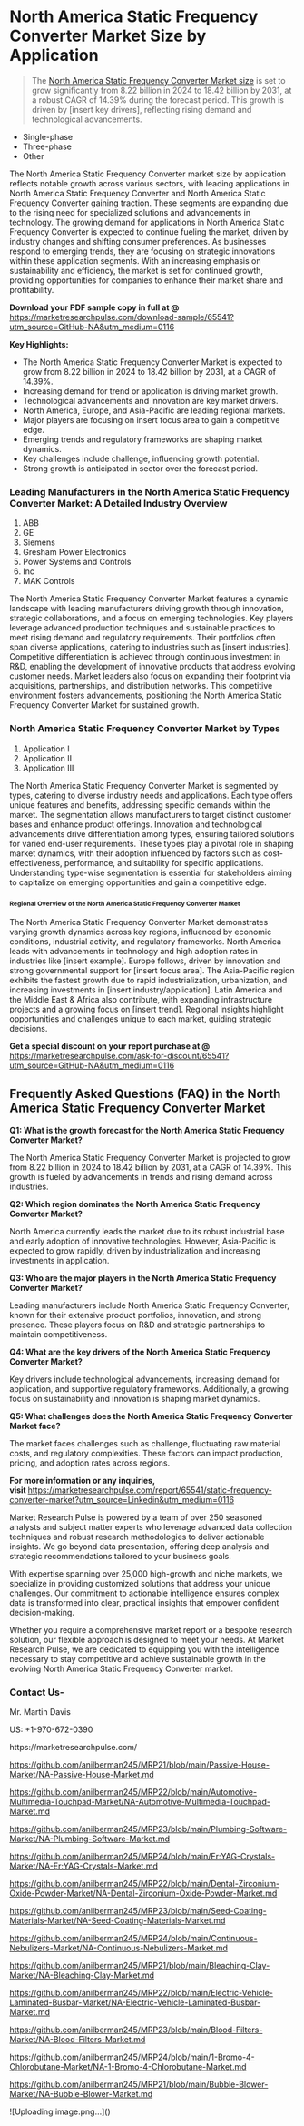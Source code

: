 <h1>North America Static Frequency Converter Market&nbsp;Size by Application</h1><blockquote><p>The <a href="https://marketresearchpulse.com/download-sample/65541?utm_source=GitHub-NA&amp;utm_medium=0116">North America Static Frequency Converter Market size</a> is set to grow significantly from 8.22 billion in 2024 to 18.42 billion by 2031, at a robust CAGR of 14.39% during the forecast period. This growth is driven by [insert key drivers], reflecting rising demand and technological advancements.</p></blockquote><ul><li>Single-phase<li> Three-phase<li> Other</li></ul><p>The North America Static Frequency Converter market size by application reflects notable growth across various sectors, with leading applications in North America Static Frequency Converter and North America Static Frequency Converter gaining traction. These segments are expanding due to the rising need for specialized solutions and advancements in technology. The growing demand for applications in North America Static Frequency Converter is expected to continue fueling the market, driven by industry changes and shifting consumer preferences. As businesses respond to emerging trends, they are focusing on strategic innovations within these application segments. With an increasing emphasis on sustainability and efficiency, the market is set for continued growth, providing opportunities for companies to enhance their market share and profitability.</p><p><strong>Download your PDF sample copy in full at @ </strong><a href="https://marketresearchpulse.com/download-sample/65541?utm_source=GitHub-NA&amp;utm_medium=0116">https://marketresearchpulse.com/download-sample/65541?utm_source=GitHub-NA&amp;utm_medium=0116</a></p><p><strong>Key Highlights: </strong></p><ul><li>The North America Static Frequency Converter Market is expected to grow from 8.22 billion in 2024 to 18.42 billion by 2031, at a CAGR of 14.39%.</li><li>Increasing demand for trend or application is driving market growth.</li><li>Technological advancements and innovation are key market drivers.</li><li>North America, Europe, and Asia-Pacific are leading regional markets.</li><li>Major players are focusing on insert focus area to gain a competitive edge.</li><li>Emerging trends and regulatory frameworks are shaping market dynamics.</li><li>Key challenges include challenge, influencing growth potential.</li><li>Strong growth is anticipated in sector over the forecast period.</li></ul><h3>Leading Manufacturers in the North America Static Frequency Converter Market: A Detailed Industry Overview</h3><ol><li>ABB</li><li>GE</li><li>Siemens</li><li>Gresham Power Electronics</li><li>Power Systems and Controls</li><li>Inc</li><li>MAK Controls</li></ol><div class="flex max-w-full flex-col flex-grow"><div class="min-h-8 text-message flex w-full flex-col items-end gap-2 whitespace-normal break-words [.text-message+&amp;]:mt-5" dir="auto" data-message-author-role="assistant" data-message-id="fd8432e4-4910-450d-b182-61b7bfb0a01f" data-message-model-slug="gpt-4o"><div class="flex w-full flex-col gap-1 empty:hidden first:pt-[3px]"><div class="markdown prose w-full break-words dark:prose-invert light"><p>The North America Static Frequency Converter Market features a dynamic landscape with leading manufacturers driving growth through innovation, strategic collaborations, and a focus on emerging technologies. Key players leverage advanced production techniques and sustainable practices to meet rising demand and regulatory requirements. Their portfolios often span diverse applications, catering to industries such as [insert industries]. Competitive differentiation is achieved through continuous investment in R&amp;D, enabling the development of innovative products that address evolving customer needs. Market leaders also focus on expanding their footprint via acquisitions, partnerships, and distribution networks. This competitive environment fosters advancements, positioning the North America Static Frequency Converter Market for sustained growth.</p></div></div></div></div><h3>North America Static Frequency Converter Market by Types</h3><ol><li>Application I<li> Application II<li> Application III</li></ol><div class="flex max-w-full flex-col flex-grow"><div class="min-h-8 text-message flex w-full flex-col items-end gap-2 whitespace-normal break-words [.text-message+&amp;]:mt-5" dir="auto" data-message-author-role="assistant" data-message-id="084470be-0bb7-4664-bddf-5156b4f41249" data-message-model-slug="gpt-4o-mini"><div class="flex w-full flex-col gap-1 empty:hidden first:pt-[3px]"><div class="markdown prose w-full break-words dark:prose-invert light"><p>The North America Static Frequency Converter Market is segmented by types, catering to diverse industry needs and applications. Each type offers unique features and benefits, addressing specific demands within the market. The segmentation allows manufacturers to target distinct customer bases and enhance product offerings. Innovation and technological advancements drive differentiation among types, ensuring tailored solutions for varied end-user requirements. These types play a pivotal role in shaping market dynamics, with their adoption influenced by factors such as cost-effectiveness, performance, and suitability for specific applications. Understanding type-wise segmentation is essential for stakeholders aiming to capitalize on emerging opportunities and gain a competitive edge.</p></div></div></div></div><h3><span style="font-size: 11px;">Regional Overview of the North America Static Frequency Converter Market</span></h3><div class="flex max-w-full flex-col flex-grow"><div class="min-h-8 text-message flex w-full flex-col items-end gap-2 whitespace-normal break-words [.text-message+&amp;]:mt-5" dir="auto" data-message-author-role="assistant" data-message-id="e9038762-ce64-4e30-91c9-9bd413514231" data-message-model-slug="gpt-4o-mini"><div class="flex w-full flex-col gap-1 empty:hidden first:pt-[3px]"><div class="markdown prose w-full break-words dark:prose-invert light"><p>The North America Static Frequency Converter Market demonstrates varying growth dynamics across key regions, influenced by economic conditions, industrial activity, and regulatory frameworks. North America leads with advancements in technology and high adoption rates in industries like [insert example]. Europe follows, driven by innovation and strong governmental support for [insert focus area]. The Asia-Pacific region exhibits the fastest growth due to rapid industrialization, urbanization, and increasing investments in [insert industry/application]. Latin America and the Middle East &amp; Africa also contribute, with expanding infrastructure projects and a growing focus on [insert trend]. Regional insights highlight opportunities and challenges unique to each market, guiding strategic decisions.</p></div></div></div></div><p><strong>Get a special discount on your report purchase at @ </strong><a href="https://marketresearchpulse.com/ask-for-discount/65541?utm_source=GitHub-NA&amp;utm_medium=0116">https://marketresearchpulse.com/ask-for-discount/65541?utm_source=GitHub-NA&amp;utm_medium=0116</a></p><h2>Frequently Asked Questions (FAQ) in the North America Static Frequency Converter Market</h2><p><strong>Q1: What is the growth forecast for the North America Static Frequency Converter Market?</strong></p><p>The North America Static Frequency Converter Market is projected to grow from 8.22 billion in 2024 to 18.42 billion by 2031, at a CAGR of 14.39%. This growth is fueled by advancements in trends and rising demand across industries.</p><p><strong>Q2: Which region dominates the North America Static Frequency Converter Market?</strong></p><p>North America currently leads the market due to its robust industrial base and early adoption of innovative technologies. However, Asia-Pacific is expected to grow rapidly, driven by industrialization and increasing investments in application.</p><p><strong>Q3: Who are the major players in the North America Static Frequency Converter Market?</strong></p><p>Leading manufacturers include North America Static Frequency Converter, known for their extensive product portfolios, innovation, and strong presence. These players focus on R&amp;D and strategic partnerships to maintain competitiveness.</p><p><strong>Q4: What are the key drivers of the North America Static Frequency Converter Market?</strong></p><p>Key drivers include technological advancements, increasing demand for application, and supportive regulatory frameworks. Additionally, a growing focus on sustainability and innovation is shaping market dynamics.</p><p><strong>Q5: What challenges does the North America Static Frequency Converter Market face?</strong></p><p>The market faces challenges such as challenge, fluctuating raw material costs, and regulatory complexities. These factors can impact production, pricing, and adoption rates across regions.</p><p><strong>For more information or any inquiries, visit&nbsp;</strong><a href="https://marketresearchpulse.com/report/65541/static-frequency-converter-market?utm_source=Linkedin&utm_medium=0116">https://marketresearchpulse.com/report/65541/static-frequency-converter-market?utm_source=Linkedin&utm_medium=0116</a></p><p>Market Research Pulse is powered by a team of over 250 seasoned analysts and subject matter experts who leverage advanced data collection techniques and robust research methodologies to deliver actionable insights. We go beyond data presentation, offering deep analysis and strategic recommendations tailored to your business goals.</p><p>With expertise spanning over 25,000 high-growth and niche markets, we specialize in providing customized solutions that address your unique challenges. Our commitment to actionable intelligence ensures complex data is transformed into clear, practical insights that empower confident decision-making.</p><p>Whether you require a comprehensive market report or a bespoke research solution, our flexible approach is designed to meet your needs. At Market Research Pulse, we are dedicated to equipping you with the intelligence necessary to stay competitive and achieve sustainable growth in the evolving North America Static Frequency Converter market.</p><h3><strong>Contact Us-</strong></h3><p>Mr. Martin Davis</p><p>US: +1-970-672-0390</p><p>https://marketresearchpulse.com/</p><p><a href="https://github.com/anilberman245/MRP21/blob/main/Passive-House-Market/NA-Passive-House-Market.md">https://github.com/anilberman245/MRP21/blob/main/Passive-House-Market/NA-Passive-House-Market.md</a></p><p><a href="https://github.com/anilberman245/MRP22/blob/main/Automotive-Multimedia-Touchpad-Market/NA-Automotive-Multimedia-Touchpad-Market.md">https://github.com/anilberman245/MRP22/blob/main/Automotive-Multimedia-Touchpad-Market/NA-Automotive-Multimedia-Touchpad-Market.md</a></p><p><a href="https://github.com/anilberman245/MRP23/blob/main/Plumbing-Software-Market/NA-Plumbing-Software-Market.md">https://github.com/anilberman245/MRP23/blob/main/Plumbing-Software-Market/NA-Plumbing-Software-Market.md</a></p><p><a href="https://github.com/anilberman245/MRP24/blob/main/Er:YAG-Crystals-Market/NA-Er:YAG-Crystals-Market.md">https://github.com/anilberman245/MRP24/blob/main/Er:YAG-Crystals-Market/NA-Er:YAG-Crystals-Market.md</a></p><p><a href="https://github.com/anilberman245/MRP22/blob/main/Dental-Zirconium-Oxide-Powder-Market/NA-Dental-Zirconium-Oxide-Powder-Market.md">https://github.com/anilberman245/MRP22/blob/main/Dental-Zirconium-Oxide-Powder-Market/NA-Dental-Zirconium-Oxide-Powder-Market.md</a></p><p><a href="https://github.com/anilberman245/MRP23/blob/main/Seed-Coating-Materials-Market/NA-Seed-Coating-Materials-Market.md">https://github.com/anilberman245/MRP23/blob/main/Seed-Coating-Materials-Market/NA-Seed-Coating-Materials-Market.md</a></p><p><a href="https://github.com/anilberman245/MRP24/blob/main/Continuous-Nebulizers-Market/NA-Continuous-Nebulizers-Market.md">https://github.com/anilberman245/MRP24/blob/main/Continuous-Nebulizers-Market/NA-Continuous-Nebulizers-Market.md</a></p><p><a href="https://github.com/anilberman245/MRP21/blob/main/Bleaching-Clay-Market/NA-Bleaching-Clay-Market.md">https://github.com/anilberman245/MRP21/blob/main/Bleaching-Clay-Market/NA-Bleaching-Clay-Market.md</a></p><p><a href="https://github.com/anilberman245/MRP22/blob/main/Electric-Vehicle-Laminated-Busbar-Market/NA-Electric-Vehicle-Laminated-Busbar-Market.md">https://github.com/anilberman245/MRP22/blob/main/Electric-Vehicle-Laminated-Busbar-Market/NA-Electric-Vehicle-Laminated-Busbar-Market.md</a></p><p><a href="https://github.com/anilberman245/MRP23/blob/main/Blood-Filters-Market/NA-Blood-Filters-Market.md">https://github.com/anilberman245/MRP23/blob/main/Blood-Filters-Market/NA-Blood-Filters-Market.md</a></p><p><a href="https://github.com/anilberman245/MRP24/blob/main/1-Bromo-4-Chlorobutane-Market/NA-1-Bromo-4-Chlorobutane-Market.md">https://github.com/anilberman245/MRP24/blob/main/1-Bromo-4-Chlorobutane-Market/NA-1-Bromo-4-Chlorobutane-Market.md</a></p><p><a href="https://github.com/anilberman245/MRP21/blob/main/Bubble-Blower-Market/NA-Bubble-Blower-Market.md">https://github.com/anilberman245/MRP21/blob/main/Bubble-Blower-Market/NA-Bubble-Blower-Market.md</a></p>
![Uploading image.png…]()
